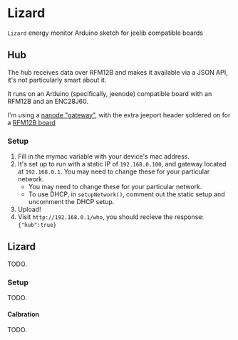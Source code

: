 # Lizard

`Lizard` energy monitor Arduino sketch for jeelib compatible boards

## Hub

The hub receives data over RFM12B and makes it available via a JSON API, it's
not particularly smart about it.

It runs on an Arduino (specifically, jeenode) compatible board with an RFM12B
and an ENC28J60.

I'm using a [nanode "gateway"](http://www.nanode.eu/), with the extra jeeport
header soldered on for a [RFM12B board](http://jeelabs.net/projects/hardware/wiki/RFM12B_Board)

### Setup

1. Fill in the mymac variable with your device's mac address.
2. It's set up to run with a static IP of `192.168.0.100`, and gateway located
at `192.168.0.1`. You may need to change these for your particular network.
    - You may need to change these for your particular network.
    - To use DHCP, in `setupNetwork()`, comment out the static setup and
    uncomment the DHCP setup.
3. Upload!
4. Visit `http://192.168.0.1/who`, you should recieve the response:
    `{"hub":true}`

## Lizard

TODO.

### Setup

TODO.

#### Calbration

TODO.

